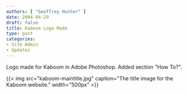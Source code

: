 ```yaml
---
authors: [ "Geoffrey Hunter" ]
date: 2004-04-29
draft: false
title: Kaboom Logo Made
type: post
categories:
- Site Admin
- Updates
---
```


Logo made for Kaboom in Adobe Photoshop. Added section "How To?".

{{< img src="kaboom-maintitle.jpg" caption="The title image for the Kaboom website."  width="500px" >}}
